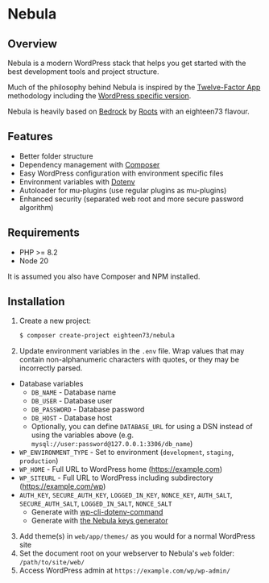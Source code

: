 # Nebula

## Overview

Nebula is a modern WordPress stack that helps you get started with the best development tools and project structure.

Much of the philosophy behind Nebula is inspired by the [Twelve-Factor App](http://12factor.net/) methodology including the [WordPress specific version](https://roots.io/twelve-factor-wordpress/).

Nebula is heavily based on [Bedrock](https://github.com/roots/bedrock) by [Roots](https://roots.io/) with an eighteen73 flavour.

## Features

- Better folder structure
- Dependency management with [Composer](https://getcomposer.org)
- Easy WordPress configuration with environment specific files
- Environment variables with [Dotenv](https://github.com/vlucas/phpdotenv)
- Autoloader for mu-plugins (use regular plugins as mu-plugins)
- Enhanced security (separated web root and more secure password algorithm)

## Requirements

- PHP >= 8.2
- Node 20

It is assumed you also have Composer and NPM installed.

## Installation

1. Create a new project:
   ```sh
   $ composer create-project eighteen73/nebula
   ```
2. Update environment variables in the `.env` file. Wrap values that may contain non-alphanumeric characters with quotes, or they may be incorrectly parsed.

- Database variables
  - `DB_NAME` - Database name
  - `DB_USER` - Database user
  - `DB_PASSWORD` - Database password
  - `DB_HOST` - Database host
  - Optionally, you can define `DATABASE_URL` for using a DSN instead of using the variables above (e.g. `mysql://user:password@127.0.0.1:3306/db_name`)
- `WP_ENVIRONMENT_TYPE` - Set to environment (`development`, `staging`, `production`)
- `WP_HOME` - Full URL to WordPress home (https://example.com)
- `WP_SITEURL` - Full URL to WordPress including subdirectory (https://example.com/wp)
- `AUTH_KEY`, `SECURE_AUTH_KEY`, `LOGGED_IN_KEY`, `NONCE_KEY`, `AUTH_SALT`, `SECURE_AUTH_SALT`, `LOGGED_IN_SALT`, `NONCE_SALT`
  - Generate with [wp-cli-dotenv-command](https://github.com/aaemnnosttv/wp-cli-dotenv-command)
  - Generate with [the Nebula keys generator](https://nebula-keys.eighteen73.co.uk/)

3. Add theme(s) in `web/app/themes/` as you would for a normal WordPress site
4. Set the document root on your webserver to Nebula's `web` folder: `/path/to/site/web/`
5. Access WordPress admin at `https://example.com/wp/wp-admin/`
